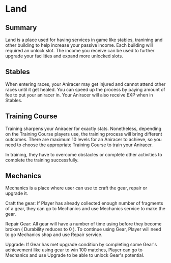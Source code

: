 # Land

## Summary

Land is a place used for having services in game like stables, tranining and other building to help increase your passive income. Each building will required an unlock slot. The income you receive can be used to further upgrade your facilities and expand more unlocked slots.

## Stables

When entering races, your Aniracer may get injured and cannot attend other races until it get healed. You can speed up the process by paying amount of fee to put your aniracer in. Your Aniracer will also receive EXP when in Stables.

## Training Course

Training sharpens your Aniracer for exactly stats. Nonetheless, depending on the Training Course players use, the training process will bring different outcomes. There are maximum 10 levels for an Aniracer to achieve, so you need to choose the appropriate Training Course to train your Aniracer. &#x20;

In training, they have to overcome obstacles or complete other activities to complete the training successfully.

## Mechanics

Mechanics is a place where user can use to craft the gear, repair or upgrade it.&#x20;

Craft the gear: If Player has already collected enough number of fragments of a gear, they can go to Mechanics and use Mechanics service to make the gear.

Repair Gear: All gear will have a number of time using before they become broken ( Durability reduces to 0 ). To continue using Gear, Player will need to go Mechanics shop and use Repair service.&#x20;

Upgrade: If Gear has met upgrade condition by completing some Gear's achievement like using gear to win 100 matches, Player can go to Mechanics and use Upgrade to be able to unlock Gear's potential.
